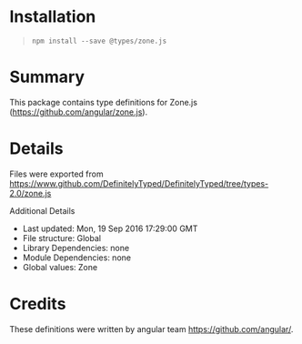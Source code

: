 # Installation
> `npm install --save @types/zone.js`

# Summary
This package contains type definitions for Zone.js (https://github.com/angular/zone.js).

# Details
Files were exported from https://www.github.com/DefinitelyTyped/DefinitelyTyped/tree/types-2.0/zone.js

Additional Details
 * Last updated: Mon, 19 Sep 2016 17:29:00 GMT
 * File structure: Global
 * Library Dependencies: none
 * Module Dependencies: none
 * Global values: Zone

# Credits
These definitions were written by angular team <https://github.com/angular/>.
